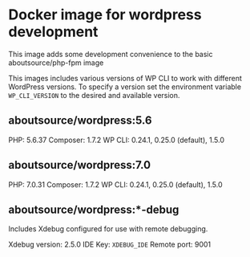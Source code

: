 # Docker image for wordpress development

This image adds some development convenience to the basic aboutsource/php-fpm image

This images includes various versions of WP CLI to work with different WordPress versions. 
To specify a version set the environment variable `WP_CLI_VERSION` to the desired and available version.

## aboutsource/wordpress:5.6

PHP: 5.6.37
Composer: 1.7.2
WP CLI: 0.24.1, 0.25.0 (default), 1.5.0

## aboutsource/wordpress:7.0

PHP: 7.0.31
Composer: 1.7.2
WP CLI: 0.24.1, 0.25.0 (default), 1.5.0

## aboutsource/wordpress:*-debug

Includes Xdebug configured for use with remote debugging. 

Xdebug version: 2.5.0
IDE Key: `XDEBUG_IDE`
Remote port: 9001

